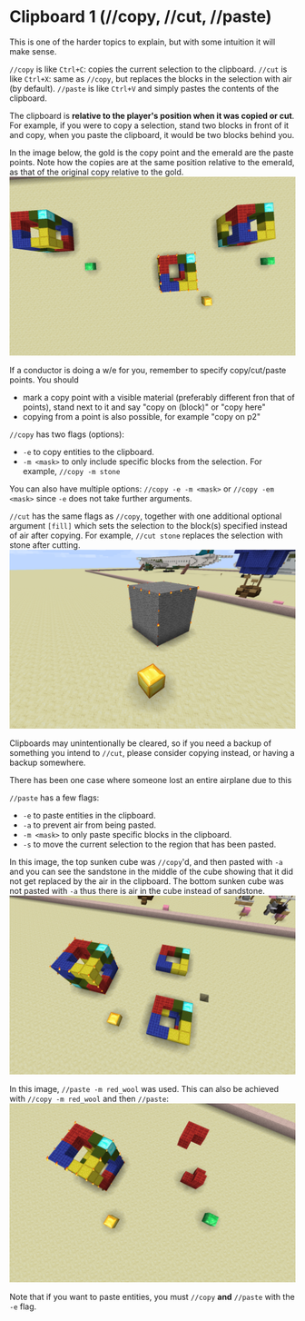 # Clipboard 1 (//copy, //cut, //paste)

This is one of the harder topics to explain, but with some intuition it will make sense.

`//copy` is like `Ctrl+C`: copies the current selection to the clipboard. `//cut` is like `Ctrl+X`: same as `//copy`, but replaces the blocks in the selection with air (by default). `//paste` is like `Ctrl+V` and simply pastes the contents of the clipboard.

The clipboard is **relative to the player's position when it was copied or cut**. For example, if you were to copy a selection, stand two blocks in front of it and copy, when you paste the clipboard, it would be two blocks behind you.

In the image below, the gold is the copy point and the emerald are the paste points. Note how the copies are at the same position relative to the emerald, as that of the original copy relative to the gold.
![](../../images/copy-paste.png)

<div class="warning">
If a conductor is doing a w/e for you, remember to specify copy/cut/paste points. You should

* mark a copy point with a visible material (preferably different fron that of points), stand next to it and say "copy on (block)" or "copy here"
* copying from a point is also possible, for example "copy on p2"
</div>

`//copy` has two flags (options):
* `-e` to copy entities to the clipboard.
* `-m <mask>` to only include specific blocks from the selection. For example, `//copy -m stone`

You can also have multiple options: `//copy -e -m <mask>` or `//copy -em <mask>` since `-e` does not take further arguments.

`//cut` has the same flags as `//copy`, together with one additional optional argument `[fill]` which sets the selection to the block(s) specified instead of air after copying. For example, `//cut stone` replaces the selection with stone after cutting.
![](../../images/cut-stone.png)

<div class="warning">

Clipboards may unintentionally be cleared, so if you need a backup of something you intend to `//cut`, please consider copying instead, or having a backup somewhere.

There has been one case where someone lost an entire airplane due to this
</div>

`//paste` has a few flags:
* `-e` to paste entities in the clipboard.
* `-a` to prevent air from being pasted.
* `-m <mask>` to only paste specific blocks in the clipboard.
* `-s` to move the current selection to the region that has been pasted.

In this image, the top sunken cube was `//copy`'d, and then pasted with `-a` and you can see the sandstone in the middle of the cube showing that it did not get replaced by the air in the clipboard. The bottom sunken cube was not pasted with `-a` thus there is air in the cube instead of sandstone.
![](../../images/copy-paste-a.png)

In this image, `//paste -m red_wool` was used. This can also be achieved with `//copy -m red_wool` and then `//paste`:
![](../../images/copy-m-red-wool.png)

Note that if you want to paste entities, you must `//copy` **and** `//paste` with the `-e` flag.
